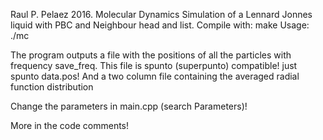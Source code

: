 Raul P. Pelaez 2016.
Molecular Dynamics Simulation of a Lennard Jonnes liquid with PBC and Neighbour head and list.
Compile with: make
Usage: ./mc

The program outputs a file with the positions of all the particles with frequency save_freq. This file is spunto (superpunto) compatible! just spunto data.pos!
And a two column file containing the averaged radial function distribution
                                                            
Change the parameters in main.cpp (search Parameters)!

More in the code comments!